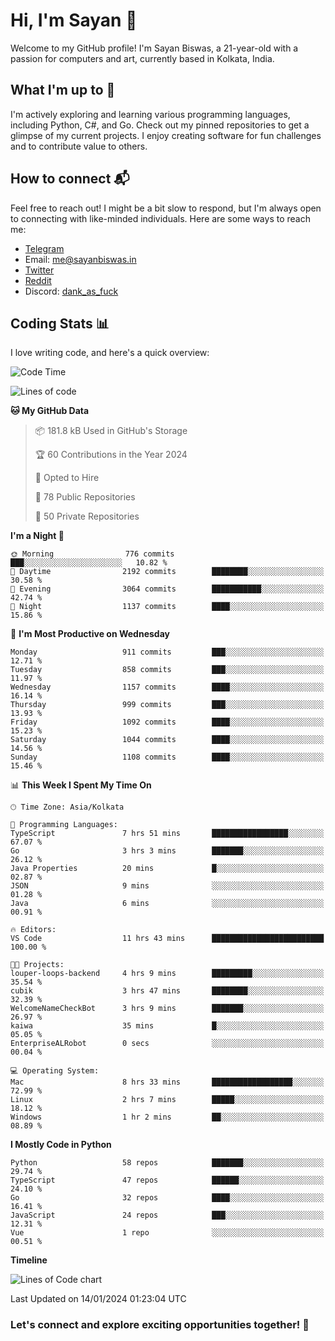 # Hi, I'm Sayan 👋

Welcome to my GitHub profile! I'm Sayan Biswas, a 21-year-old with a passion for computers and art, currently based in Kolkata, India.

## What I'm up to 🚀

I'm actively exploring and learning various programming languages, including Python, C#, and Go. Check out my pinned repositories to get a glimpse of my current projects. I enjoy creating software for fun challenges and to contribute value to others.

## How to connect 📬

Feel free to reach out! I might be a bit slow to respond, but I'm always open to connecting with like-minded individuals. Here are some ways to reach me:

- [Telegram](https://t.me/dank_as_fuck)
- Email: [me@sayanbiswas.in](mailto:me@sayanbiswas.in)
- [Twitter](https://twitter.com/TheDankDel)
- [Reddit](https://www.reddit.com/user/dank_as_fuck_/)
- Discord: [dank_as_fuck](https://discordapp.com/users/506536929152466945)

## Coding Stats 📊

I love writing code, and here's a quick overview:

<!--START_SECTION:waka-->
![Code Time](http://img.shields.io/badge/Code%20Time-1%2C409%20hrs%2013%20mins-blue)

![Lines of code](https://img.shields.io/badge/From%20Hello%20World%20I%27ve%20Written-6.2%20million%20lines%20of%20code-blue)

**🐱 My GitHub Data** 

> 📦 181.8 kB Used in GitHub's Storage 
 > 
> 🏆 60 Contributions in the Year 2024
 > 
> 💼 Opted to Hire
 > 
> 📜 78 Public Repositories 
 > 
> 🔑 50 Private Repositories 
 > 
**I'm a Night 🦉** 

```text
🌞 Morning                776 commits         ███░░░░░░░░░░░░░░░░░░░░░░   10.82 % 
🌆 Daytime                2192 commits        ████████░░░░░░░░░░░░░░░░░   30.58 % 
🌃 Evening                3064 commits        ███████████░░░░░░░░░░░░░░   42.74 % 
🌙 Night                  1137 commits        ████░░░░░░░░░░░░░░░░░░░░░   15.86 % 
```
📅 **I'm Most Productive on Wednesday** 

```text
Monday                   911 commits         ███░░░░░░░░░░░░░░░░░░░░░░   12.71 % 
Tuesday                  858 commits         ███░░░░░░░░░░░░░░░░░░░░░░   11.97 % 
Wednesday                1157 commits        ████░░░░░░░░░░░░░░░░░░░░░   16.14 % 
Thursday                 999 commits         ███░░░░░░░░░░░░░░░░░░░░░░   13.93 % 
Friday                   1092 commits        ████░░░░░░░░░░░░░░░░░░░░░   15.23 % 
Saturday                 1044 commits        ████░░░░░░░░░░░░░░░░░░░░░   14.56 % 
Sunday                   1108 commits        ████░░░░░░░░░░░░░░░░░░░░░   15.46 % 
```


📊 **This Week I Spent My Time On** 

```text
🕑︎ Time Zone: Asia/Kolkata

💬 Programming Languages: 
TypeScript               7 hrs 51 mins       █████████████████░░░░░░░░   67.07 % 
Go                       3 hrs 3 mins        ███████░░░░░░░░░░░░░░░░░░   26.12 % 
Java Properties          20 mins             █░░░░░░░░░░░░░░░░░░░░░░░░   02.87 % 
JSON                     9 mins              ░░░░░░░░░░░░░░░░░░░░░░░░░   01.28 % 
Java                     6 mins              ░░░░░░░░░░░░░░░░░░░░░░░░░   00.91 % 

🔥 Editors: 
VS Code                  11 hrs 43 mins      █████████████████████████   100.00 % 

🐱‍💻 Projects: 
louper-loops-backend     4 hrs 9 mins        █████████░░░░░░░░░░░░░░░░   35.54 % 
cubik                    3 hrs 47 mins       ████████░░░░░░░░░░░░░░░░░   32.39 % 
WelcomeNameCheckBot      3 hrs 9 mins        ███████░░░░░░░░░░░░░░░░░░   26.97 % 
kaiwa                    35 mins             █░░░░░░░░░░░░░░░░░░░░░░░░   05.05 % 
EnterpriseALRobot        0 secs              ░░░░░░░░░░░░░░░░░░░░░░░░░   00.04 % 

💻 Operating System: 
Mac                      8 hrs 33 mins       ██████████████████░░░░░░░   72.99 % 
Linux                    2 hrs 7 mins        █████░░░░░░░░░░░░░░░░░░░░   18.12 % 
Windows                  1 hr 2 mins         ██░░░░░░░░░░░░░░░░░░░░░░░   08.89 % 
```

**I Mostly Code in Python** 

```text
Python                   58 repos            ███████░░░░░░░░░░░░░░░░░░   29.74 % 
TypeScript               47 repos            ██████░░░░░░░░░░░░░░░░░░░   24.10 % 
Go                       32 repos            ████░░░░░░░░░░░░░░░░░░░░░   16.41 % 
JavaScript               24 repos            ███░░░░░░░░░░░░░░░░░░░░░░   12.31 % 
Vue                      1 repo              ░░░░░░░░░░░░░░░░░░░░░░░░░   00.51 % 
```



**Timeline**

![Lines of Code chart](https://raw.githubusercontent.com/Dank-del/Dank-del/main/assets/bar_graph.png)


 Last Updated on 14/01/2024 01:23:04 UTC
<!--END_SECTION:waka-->

### Let's connect and explore exciting opportunities together! 🚀
